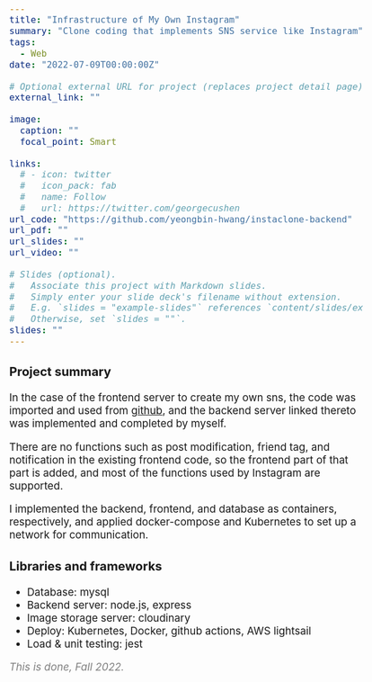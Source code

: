```yaml
---
title: "Infrastructure of My Own Instagram"
summary: "Clone coding that implements SNS service like Instagram"
tags:
  - Web
date: "2022-07-09T00:00:00Z"

# Optional external URL for project (replaces project detail page).
external_link: ""

image:
  caption: ""
  focal_point: Smart

links:
  # - icon: twitter
  #   icon_pack: fab
  #   name: Follow
  #   url: https://twitter.com/georgecushen
url_code: "https://github.com/yeongbin-hwang/instaclone-backend"
url_pdf: ""
url_slides: ""
url_video: ""

# Slides (optional).
#   Associate this project with Markdown slides.
#   Simply enter your slide deck's filename without extension.
#   E.g. `slides = "example-slides"` references `content/slides/example-slides.md`.
#   Otherwise, set `slides = ""`.
slides: ""
---
```


<style>
body{
  font-size: 14pt;
  margin-left: 12%;
  margin-right: 12%;
  /* margin-bottom: -100px; */
}

@media only screen and (max-width: 768px) {
 body {
  font-size: 12pt;
  /* text-align:center; */
  margin-left: 0%;
  margin-right: 0%;
 }
}
</style>

### Project summary

In the case of the frontend server to create my own sns, the code was imported and used from <u>[github](https://github.com/manikandanraji/instaclone-frontend)</u>, and the backend server linked thereto was implemented and completed by myself.

There are no functions such as post modification, friend tag, and notification in the existing frontend code, so the frontend part of that part is added, and most of the functions used by Instagram are supported.

I implemented the backend, frontend, and database as containers, respectively, and applied docker-compose and Kubernetes to set up a network for communication.

### Libraries and frameworks

- Database: mysql
- Backend server: node.js, express
- Image storage server: cloudinary
- Deploy: Kubernetes, Docker, github actions, AWS lightsail
- Load & unit testing: jest

<span style="color: gray">
<i>This is done, Fall 2022.</i></span>
